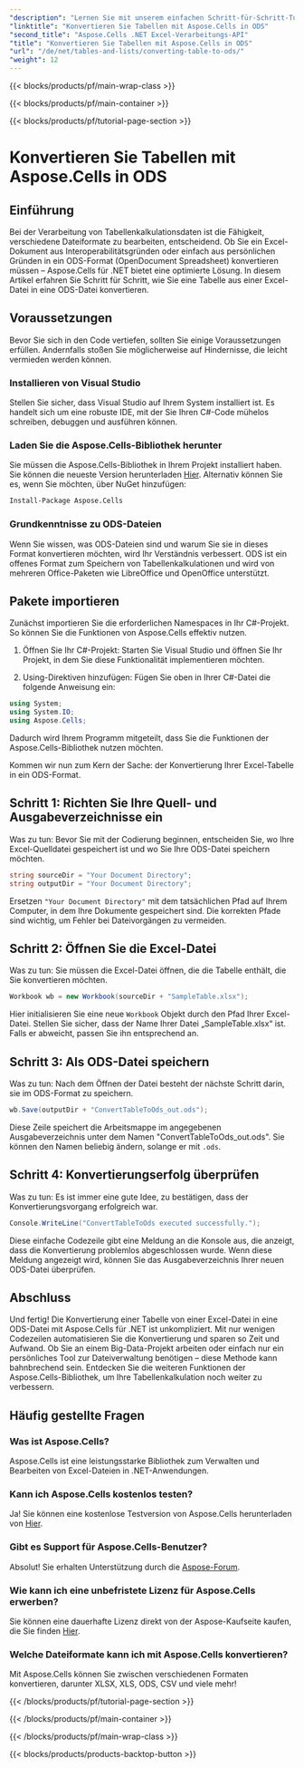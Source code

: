 ```yaml
---
"description": "Lernen Sie mit unserem einfachen Schritt-für-Schritt-Tutorial, Excel-Tabellen mit Aspose.Cells für .NET in ODS zu konvertieren."
"linktitle": "Konvertieren Sie Tabellen mit Aspose.Cells in ODS"
"second_title": "Aspose.Cells .NET Excel-Verarbeitungs-API"
"title": "Konvertieren Sie Tabellen mit Aspose.Cells in ODS"
"url": "/de/net/tables-and-lists/converting-table-to-ods/"
"weight": 12
---
```


{{< blocks/products/pf/main-wrap-class >}}

{{< blocks/products/pf/main-container >}}

{{< blocks/products/pf/tutorial-page-section >}}

# Konvertieren Sie Tabellen mit Aspose.Cells in ODS

## Einführung

Bei der Verarbeitung von Tabellenkalkulationsdaten ist die Fähigkeit, verschiedene Dateiformate zu bearbeiten, entscheidend. Ob Sie ein Excel-Dokument aus Interoperabilitätsgründen oder einfach aus persönlichen Gründen in ein ODS-Format (OpenDocument Spreadsheet) konvertieren müssen – Aspose.Cells für .NET bietet eine optimierte Lösung. In diesem Artikel erfahren Sie Schritt für Schritt, wie Sie eine Tabelle aus einer Excel-Datei in eine ODS-Datei konvertieren.

## Voraussetzungen

Bevor Sie sich in den Code vertiefen, sollten Sie einige Voraussetzungen erfüllen. Andernfalls stoßen Sie möglicherweise auf Hindernisse, die leicht vermieden werden können.

### Installieren von Visual Studio

Stellen Sie sicher, dass Visual Studio auf Ihrem System installiert ist. Es handelt sich um eine robuste IDE, mit der Sie Ihren C#-Code mühelos schreiben, debuggen und ausführen können.

### Laden Sie die Aspose.Cells-Bibliothek herunter

Sie müssen die Aspose.Cells-Bibliothek in Ihrem Projekt installiert haben. Sie können die neueste Version herunterladen [Hier](https://releases.aspose.com/cells/net/). Alternativ können Sie es, wenn Sie möchten, über NuGet hinzufügen:

```bash
Install-Package Aspose.Cells
```

### Grundkenntnisse zu ODS-Dateien

Wenn Sie wissen, was ODS-Dateien sind und warum Sie sie in dieses Format konvertieren möchten, wird Ihr Verständnis verbessert. ODS ist ein offenes Format zum Speichern von Tabellenkalkulationen und wird von mehreren Office-Paketen wie LibreOffice und OpenOffice unterstützt.

## Pakete importieren

Zunächst importieren Sie die erforderlichen Namespaces in Ihr C#-Projekt. So können Sie die Funktionen von Aspose.Cells effektiv nutzen.

1. Öffnen Sie Ihr C#-Projekt:
Starten Sie Visual Studio und öffnen Sie Ihr Projekt, in dem Sie diese Funktionalität implementieren möchten.

2. Using-Direktiven hinzufügen:
Fügen Sie oben in Ihrer C#-Datei die folgende Anweisung ein:

```csharp
using System;
using System.IO;
using Aspose.Cells;
```

Dadurch wird Ihrem Programm mitgeteilt, dass Sie die Funktionen der Aspose.Cells-Bibliothek nutzen möchten.

Kommen wir nun zum Kern der Sache: der Konvertierung Ihrer Excel-Tabelle in ein ODS-Format. 

## Schritt 1: Richten Sie Ihre Quell- und Ausgabeverzeichnisse ein

Was zu tun:
Bevor Sie mit der Codierung beginnen, entscheiden Sie, wo Ihre Excel-Quelldatei gespeichert ist und wo Sie Ihre ODS-Datei speichern möchten.

```csharp
string sourceDir = "Your Document Directory";
string outputDir = "Your Document Directory";
```

Ersetzen `"Your Document Directory"` mit dem tatsächlichen Pfad auf Ihrem Computer, in dem Ihre Dokumente gespeichert sind. Die korrekten Pfade sind wichtig, um Fehler bei Dateivorgängen zu vermeiden.

## Schritt 2: Öffnen Sie die Excel-Datei

Was zu tun:
Sie müssen die Excel-Datei öffnen, die die Tabelle enthält, die Sie konvertieren möchten.

```csharp
Workbook wb = new Workbook(sourceDir + "SampleTable.xlsx");
```

Hier initialisieren Sie eine neue `Workbook` Objekt durch den Pfad Ihrer Excel-Datei. Stellen Sie sicher, dass der Name Ihrer Datei „SampleTable.xlsx“ ist. Falls er abweicht, passen Sie ihn entsprechend an.

## Schritt 3: Als ODS-Datei speichern

Was zu tun:
Nach dem Öffnen der Datei besteht der nächste Schritt darin, sie im ODS-Format zu speichern.

```csharp
wb.Save(outputDir + "ConvertTableToOds_out.ods");
```

Diese Zeile speichert die Arbeitsmappe im angegebenen Ausgabeverzeichnis unter dem Namen "ConvertTableToOds_out.ods". Sie können den Namen beliebig ändern, solange er mit `.ods`.

## Schritt 4: Konvertierungserfolg überprüfen

Was zu tun:
Es ist immer eine gute Idee, zu bestätigen, dass der Konvertierungsvorgang erfolgreich war.

```csharp
Console.WriteLine("ConvertTableToOds executed successfully.");
```

Diese einfache Codezeile gibt eine Meldung an die Konsole aus, die anzeigt, dass die Konvertierung problemlos abgeschlossen wurde. Wenn diese Meldung angezeigt wird, können Sie das Ausgabeverzeichnis Ihrer neuen ODS-Datei überprüfen.

## Abschluss

Und fertig! Die Konvertierung einer Tabelle von einer Excel-Datei in eine ODS-Datei mit Aspose.Cells für .NET ist unkompliziert. Mit nur wenigen Codezeilen automatisieren Sie die Konvertierung und sparen so Zeit und Aufwand. Ob Sie an einem Big-Data-Projekt arbeiten oder einfach nur ein persönliches Tool zur Dateiverwaltung benötigen – diese Methode kann bahnbrechend sein. Entdecken Sie die weiteren Funktionen der Aspose.Cells-Bibliothek, um Ihre Tabellenkalkulation noch weiter zu verbessern.

## Häufig gestellte Fragen

### Was ist Aspose.Cells?
Aspose.Cells ist eine leistungsstarke Bibliothek zum Verwalten und Bearbeiten von Excel-Dateien in .NET-Anwendungen. 

### Kann ich Aspose.Cells kostenlos testen?
Ja! Sie können eine kostenlose Testversion von Aspose.Cells herunterladen von [Hier](https://releases.aspose.com/).

### Gibt es Support für Aspose.Cells-Benutzer?
Absolut! Sie erhalten Unterstützung durch die [Aspose-Forum](https://forum.aspose.com/c/cells/9).

### Wie kann ich eine unbefristete Lizenz für Aspose.Cells erwerben?
Sie können eine dauerhafte Lizenz direkt von der Aspose-Kaufseite kaufen, die Sie finden [Hier](https://purchase.aspose.com/buy).

### Welche Dateiformate kann ich mit Aspose.Cells konvertieren?
Mit Aspose.Cells können Sie zwischen verschiedenen Formaten konvertieren, darunter XLSX, XLS, ODS, CSV und viele mehr!

{{< /blocks/products/pf/tutorial-page-section >}}

{{< /blocks/products/pf/main-container >}}

{{< /blocks/products/pf/main-wrap-class >}}

{{< blocks/products/products-backtop-button >}}